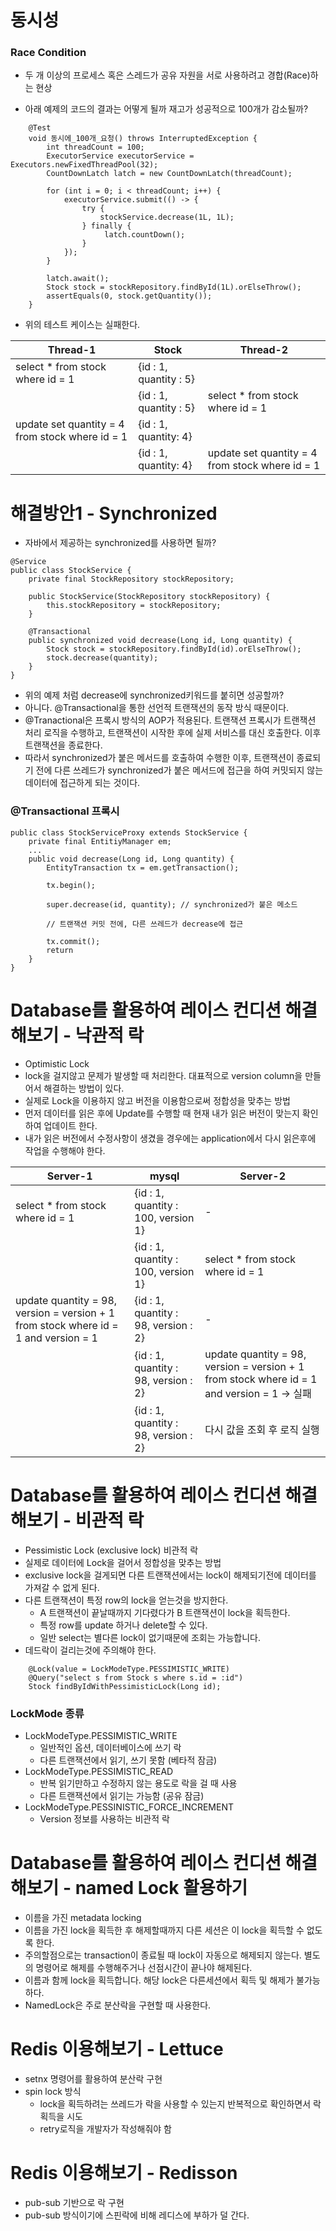 # 동시성
### Race Condition
- 두 개 이상의 프로세스 혹은 스레드가 공유 자원을 서로 사용하려고 경합(Race)하는 현상


- 아래 예제의 코드의 결과는 어떻게 될까 재고가 성공적으로 100개가 감소될까?
```
    @Test
    void 동시에_100개_요청() throws InterruptedException {
        int threadCount = 100;
        ExecutorService executorService = Executors.newFixedThreadPool(32);
        CountDownLatch latch = new CountDownLatch(threadCount);

        for (int i = 0; i < threadCount; i++) {
            executorService.submit(() -> {
                try {
                    stockService.decrease(1L, 1L);
                } finally {
                     latch.countDown();
                }
            });
        }

        latch.await();
        Stock stock = stockRepository.findById(1L).orElseThrow();
        assertEquals(0, stock.getQuantity());
    }

```
- 위의 테스트 케이스는 실패한다.

|Thread-1|Stock|Thread-2|
|------|---|-----|
|select * from stock where id = 1| {id : 1, quantity : 5}||
|| {id : 1, quantity : 5}|select * from stock where id = 1|
|update set quantity = 4 from stock where id = 1 | {id : 1, quantity: 4}||
||{id : 1, quantity: 4}|update set quantity = 4 from stock where id = 1|


# 해결방안1 - Synchronized
- 자바에서 제공하는 synchronized를 사용하면 될까?


```
@Service
public class StockService {
    private final StockRepository stockRepository;

    public StockService(StockRepository stockRepository) {
        this.stockRepository = stockRepository;
    }

    @Transactional
    public synchronized void decrease(Long id, Long quantity) {
        Stock stock = stockRepository.findById(id).orElseThrow();
        stock.decrease(quantity);
    }
}
```

- 위의 예제 처럼 decrease에 synchronized키워드를 붙히면 성공할까?
- 아니다. @Transactional을 통한 선언적 트랜잭션의 동작 방식 때문이다.
- @Tranactional은 프록시 방식의 AOP가 적용된다. 트랜잭션 프록시가 트랜잭션 처리 로직을 수행하고, 트랜잭션이 시작한 후에 실제 서비스를 대신 호출한다. 이후 트랜잭션을 종료한다.
- 따라서 synchronized가 붙은 메서드를 호출하여 수행한 이후, 트랜잭션이 종료되기 전에 다른 쓰레드가 synchronized가 붙은 메서드에 접근을 하여 커밋되지 않는 데이터에 접근하게 되는 것이다.

### @Transactional 프록시 
```
public class StockServiceProxy extends StockService {
    private final EntitiyManager em;
    ...
    public void decrease(Long id, Long quantity) {
        EntityTransaction tx = em.getTransaction();

        tx.begin();

        super.decrease(id, quantity); // synchronized가 붙은 메소드

        // 트랜잭션 커밋 전에, 다른 쓰레드가 decrease에 접근

        tx.commit();
        return
    }
}
```

# Database를 활용하여 레이스 컨디션 해결해보기 - 낙관적 락
- Optimistic Lock
- lock을 걸지않고 문제가 발생할 때 처리한다. 대표적으로 version column을 만들어서 해결하는 방법이 있다.
- 실제로 Lock을 이용하지 않고 버전을 이용함으로써 정합성을 맞추는 방법
- 먼저 데이터를 읽은 후에 Update를 수행할 때 현재 내가 읽은 버전이 맞는지 확인하여 업데이트 한다.
- 내가 읽은 버전에서 수정사항이 생겼을 경우에는 application에서 다시 읽은후에 작업을 수행해야 한다.

|Server-1|mysql|Server-2|
|------|---|-----|
|select * from stock where id = 1|{id : 1, quantity : 100, version 1} | - |
||{id : 1, quantity : 100, version 1}|select * from stock where id = 1|
|update quantity = 98, version = version + 1 from stock where id = 1 and version = 1 | {id : 1, quantity : 98, version : 2} |-|
||{id : 1, quantity : 98, version : 2} |update quantity = 98, version = version + 1 from stock where id = 1 and version = 1 -> 실패|
||{id : 1, quantity : 98, version : 2}| 다시 값을 조회 후 로직 실행|


# Database를 활용하여 레이스 컨디션 해결해보기 - 비관적 락
- Pessimistic Lock (exclusive lock) 비관적 락
- 실제로 데이터에 Lock을 걸어서 정합성을 맞추는 방법
- exclusive lock을 걸게되면 다른 트랜잭션에서는 lock이 해제되기전에 데이터를 가져갈 수 없게 된다.
- 다른 트랜잭션이 특정 row의 lock을 얻는것을 방지한다.
  - A 트랜잭션이 끝날때까지 기다렸다가 B 트랜잭션이 lock을 획득한다.
  - 특정 row를 update 하거나 delete할 수 있다.
  - 일반 select는 별다른 lock이 없기때문에 조회는 가능합니다.
- 데드락이 걸리는것에 주의해야 한다.

```
    @Lock(value = LockModeType.PESSIMISTIC_WRITE)
    @Query("select s from Stock s where s.id = :id")
    Stock findByIdWithPessimisticLock(Long id);
```

### LockMode 종류
- LockModeType.PESSIMISTIC_WRITE
  - 일반적인 옵션, 데이터베이스에 쓰기 락
  - 다른 트랜잭션에서 읽기, 쓰기 못함 (베타적 잠금)
- LockModeType.PESSIMISTIC_READ
  - 반복 읽기만하고 수정하지 않는 용도로 락을 걸 때 사용
  - 다른 트랜잭션에서 읽기는 가능함 (공유 잠금)
- LockModeType.PESSINISTIC_FORCE_INCREMENT
  - Version 정보를 사용하는 비관적 락

# Database를 활용하여 레이스 컨디션 해결해보기 - named Lock 활용하기
- 이름을 가진 metadata locking
- 이름을 가진 lock을 획득한 후 해제할때까지 다른 세션은 이 lock을 획득할 수 없도록 한다.
- 주의할점으로는 transaction이 종료될 때 lock이 자동으로 해제되지 않는다. 별도의 명령어로 해제를 수행해주거나 선점시간이 끝나야 해제된다.
- 이름과 함께 lock을 획득합니다. 해당 lock은 다른세션에서 획득 및 해제가 불가능하다.
- NamedLock은 주로 분산락을 구현할 때 사용한다.


# Redis 이용해보기 - Lettuce
- setnx 명령어를 활용하여 분산락 구현
- spin lock 방식
  - lock을 획득하려는 쓰레드가 락을 사용할 수 있는지 반복적으로 확인하면서 락 획득을 시도
  - retry로직을 개발자가 작성해줘야 함


# Redis 이용해보기 - Redisson
- pub-sub 기반으로 락 구현
- pub-sub 방식이기에 스핀락에 비해 레디스에 부하가 덜 간다.